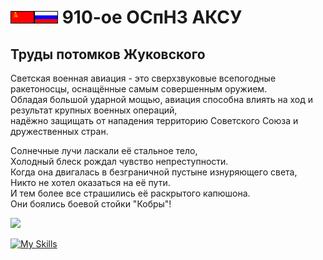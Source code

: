 # ![](/img/ussr_small.gif)![](/img/russia_small.gif) 910-ое ОСпНЗ АКСУ

## Труды потомков Жуковского

<!--
color=0254a6
[![Typing SVG](https://readme-typing-svg.demolab.com?font=Fira+Code&weight=900&size=27&pause=5000&color=0254A6&width=600&height=61&lines=Записки+потомков+Жуковского)](https://git.io/typing-svg)

$\color{0254a6}{test}$



Солнечные лучи ласкали её стальное тело, \
Холодный блеск рождал чувство непреступности. \
Когда она двигалась в безграничной пустыне изнуряющего света, \
Никто не хотел оказаться на её пути. \
И тем более все страшились её раскрытого капюшона. \
Они боялись боевой стойки "Кобры"! 

![](/img/buran_scheme.gif)

![](/img/buran_energiya.gif)

![](/img/su27-3.gif)

[![Typing SVG](https://readme-typing-svg.demolab.com?font=Fira+Code&weight=1500&pause=1000&color=2790F7&multiline=true&width=1500&height=150&lines=%D0%A0%D0%9F%3A+%C2%AB506-%D0%B9%C2%BB%2C+%C2%AB%D0%97%D0%B0%D1%80%D1%8F-1%C2%BB.+%D0%9A%D0%B0%D0%BA+%D1%81%D0%BB%D1%8B%D1%88%D0%B8%D1%82%D0%B5%3F+%D0%9F%D1%80%D0%B8%D1%91%D0%BC.;506-%D0%B9%3A+%C2%AB%D0%97%D0%B0%D1%80%D1%8F-1%C2%BB%2C+%C2%AB506-%D0%B9%C2%BB.+%D0%9D%D0%B0+%D0%BF%D1%80%D0%B8%D1%91%D0%BC%D0%B5.+%D0%92%D1%8B%D0%BF%D0%BE%D0%BB%D0%BD%D1%8F%D1%8E+%D0%BF%D0%B0%D1%82%D1%80%D1%83%D0%BB%D0%B8%D1%80%D0%BE%D0%B2%D0%B0%D0%BD%D0%B8%D0%B5+%D0%B2+%D0%BA%D0%B2%D0%B0%D0%B4%D1%80%D0%B0%D1%82%D0%B5+7-4-2.+%D0%9F%D0%BE%D0%B3%D0%BE%D0%B4%D0%B0+%D1%8F%D1%81%D0%BD%D0%B0%D1%8F%2C+%D0%B2%D0%B8%D0%B4%D0%B8%D0%BC%D0%BE%D1%81%D1%82%D1%8C+10+%D0%BA%D0%BC.;%D0%A0%D0%9F%3A+%C2%AB506-%D0%B9%C2%BB%2C+%D0%BF%D0%BE%D0%BD%D1%8F%D0%BB.+%D0%94%D0%B0%D0%BD%D0%BD%D1%8B%D0%B5+%D0%BF%D0%BE%D0%B4%D1%82%D0%B2%D0%B5%D1%80%D0%B6%D0%B4%D0%B0%D1%8E.+%D0%9E%D1%81%D1%82%D0%B0%D0%B2%D0%B0%D0%B9%D1%82%D0%B5%D1%81%D1%8C+%D0%B2+%D0%B7%D0%BE%D0%BD%D0%B5.+%D0%94%D0%BE%D0%BA%D0%BB%D0%B0%D0%B4%D1%8B%D0%B2%D0%B0%D0%B9%D1%82%D0%B5+%D0%BE%D0%B1%D0%BE+%D0%B2%D1%81%D0%B5%D1%85+%D0%BA%D0%BE%D0%BD%D1%82%D0%B0%D0%BA%D1%82%D0%B0%D1%85.;506-%D0%B9%3A+%D0%9F%D1%80%D0%B8%D0%BD%D1%8F%D0%BB%2C+%D0%BE%D1%81%D1%82%D0%B0%D1%8E%D1%81%D1%8C+%D0%B2+%D0%B7%D0%BE%D0%BD%D0%B5.)](https://git.io/typing-svg)


-->
Светская военная авиация - это сверхзвуковые всепогодные ракетоносцы, оснащённые самым совершенным оружием. \
Обладая большой ударной мощью, авиация способна влиять на ход и результат крупных военных операций, \
надёжно защищать от нападения территорию Советского Союза и дружественных стран. 


Солнечные лучи ласкали её стальное тело, \
Холодный блеск рождал чувство непреступности. \
Когда она двигалась в безграничной пустыне изнуряющего света, \
Никто не хотел оказаться на её пути. \
И тем более все страшились её раскрытого капюшона. \
Они боялись боевой стойки "Кобры"! 

![](/img/akx_logo.png)


[![My Skills](https://skillicons.dev/icons?i=matlab,python,c++)](https://skillicons.dev)
